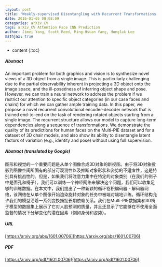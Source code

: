 ```yaml
---
layout: post
title: "Weakly-supervised Disentangling with Recurrent Transformations for 3D View Synthesis"
date: 2016-01-05 00:08:09
categories: arXiv_CV
tags: arXiv_CV Attention Face CNN Prediction
author: Jimei Yang, Scott Reed, Ming-Hsuan Yang, Honglak Lee
mathjax: true
---
```


* content
{:toc}

##### Abstract
An important problem for both graphics and vision is to synthesize novel views of a 3D object from a single image. This is particularly challenging due to the partial observability inherent in projecting a 3D object onto the image space, and the ill-posedness of inferring object shape and pose. However, we can train a neural network to address the problem if we restrict our attention to specific object categories (in our case faces and chairs) for which we can gather ample training data. In this paper, we propose a novel recurrent convolutional encoder-decoder network that is trained end-to-end on the task of rendering rotated objects starting from a single image. The recurrent structure allows our model to capture long-term dependencies along a sequence of transformations. We demonstrate the quality of its predictions for human faces on the Multi-PIE dataset and for a dataset of 3D chair models, and also show its ability to disentangle latent factors of variation (e.g., identity and pose) without using full supervision.

##### Abstract (translated by Google)
图形和视觉的一个重要问题是从单个图像合成3D对象的新视图。由于将3D对象投影到图像空间所固有的部分可观测性以及推断对象形状和姿势的不适宜性，这是特别具有挑战性的。但是，如果我们将注意力集中在特定的对象类别（在我们的例子中是面孔和椅子），我们可以训练一个神经网络来解决这个问题，我们可以收集足够的训练数据。在本文中，我们提出了一种新颖的循环卷积编码器 - 解码器网络，该网络在从单个图像开始渲染旋转对象的任务中被端对端地训练。循环结构允许我们的模型沿着一系列变换捕捉长期依赖关系。我们在Multi-PIE数据集和3D椅子模型的数据集上展示了它对人脸预测的质量，并且还显示了它能够在不使用全面监督的情况下分解变化的潜在因素（例如身份和姿势）。

##### URL
[https://arxiv.org/abs/1601.00706](https://arxiv.org/abs/1601.00706)

##### PDF
[https://arxiv.org/pdf/1601.00706](https://arxiv.org/pdf/1601.00706)

